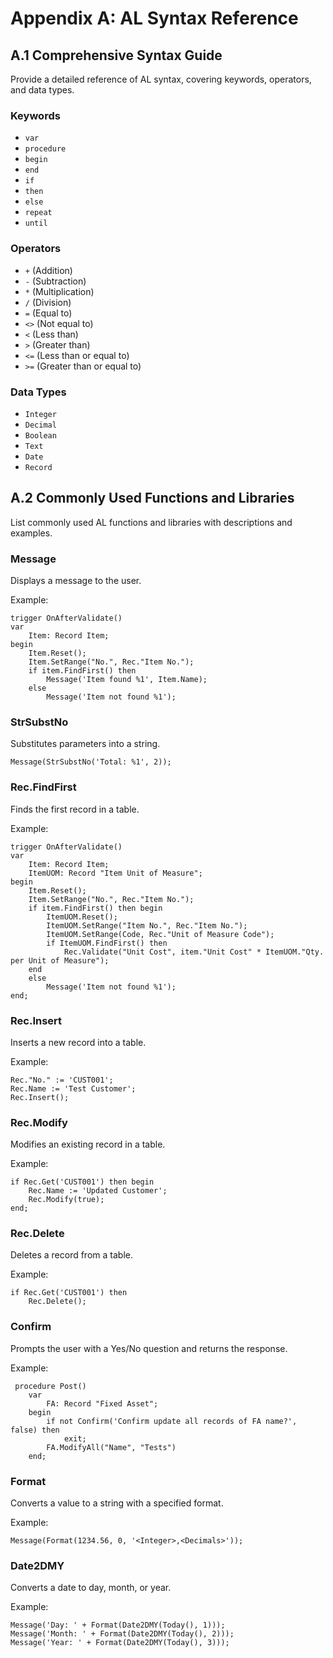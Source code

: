 # Appendix A: AL Syntax Reference

## A.1 Comprehensive Syntax Guide

Provide a detailed reference of AL syntax, covering keywords, operators, and data types.

### Keywords

- `var`
- `procedure`
- `begin`
- `end`
- `if`
- `then`
- `else`
- `repeat`
- `until`

### Operators

- `+` (Addition)
- `-` (Subtraction)
- `*` (Multiplication)
- `/` (Division)
- `=` (Equal to)
- `<>` (Not equal to)
- `<` (Less than)
- `>` (Greater than)
- `<=` (Less than or equal to)
- `>=` (Greater than or equal to)

### Data Types

- `Integer`
- `Decimal`
- `Boolean`
- `Text`
- `Date`
- `Record`

## A.2 Commonly Used Functions and Libraries

List commonly used AL functions and libraries with descriptions and examples.

### Message

Displays a message to the user.

Example:
```al
trigger OnAfterValidate()
var
    Item: Record Item;
begin
    Item.Reset();
    Item.SetRange("No.", Rec."Item No.");
    if item.FindFirst() then
        Message('Item found %1', Item.Name);
    else
        Message('Item not found %1');
```

### StrSubstNo 
Substitutes parameters into a string.
```al
Message(StrSubstNo('Total: %1', 2));
```

### Rec.FindFirst
Finds the first record in a table.

Example:
```al
trigger OnAfterValidate()
var
    Item: Record Item;
    ItemUOM: Record "Item Unit of Measure";
begin
    Item.Reset();
    Item.SetRange("No.", Rec."Item No.");
    if item.FindFirst() then begin
        ItemUOM.Reset();
        ItemUOM.SetRange("Item No.", Rec."Item No.");
        ItemUOM.SetRange(Code, Rec."Unit of Measure Code");
        if ItemUOM.FindFirst() then
            Rec.Validate("Unit Cost", item."Unit Cost" * ItemUOM."Qty. per Unit of Measure");
    end
    else
        Message('Item not found %1');
end;
```

### Rec.Insert
Inserts a new record into a table.

Example:
```al
Rec."No." := 'CUST001';
Rec.Name := 'Test Customer';
Rec.Insert();
```

### Rec.Modify
Modifies an existing record in a table.

Example:
```al
if Rec.Get('CUST001') then begin
    Rec.Name := 'Updated Customer';
    Rec.Modify(true);
end;
```

### Rec.Delete
Deletes a record from a table.

Example:
```al
if Rec.Get('CUST001') then
    Rec.Delete();

```

### Confirm
Prompts the user with a Yes/No question and returns the response.

Example:
```al
 procedure Post()
    var
        FA: Record "Fixed Asset";
    begin
        if not Confirm('Confirm update all records of FA name?', false) then
            exit;
        FA.ModifyAll("Name", "Tests")
    end;
```

### Format
Converts a value to a string with a specified format.

Example:
```al
Message(Format(1234.56, 0, '<Integer>,<Decimals>'));
```
### Date2DMY
Converts a date to day, month, or year.

Example:
```al
Message('Day: ' + Format(Date2DMY(Today(), 1)));
Message('Month: ' + Format(Date2DMY(Today(), 2)));
Message('Year: ' + Format(Date2DMY(Today(), 3)));
```
